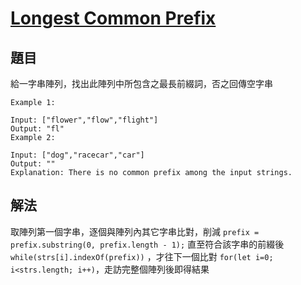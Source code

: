 # [Longest Common Prefix](https://leetcode.com/problems/longest-common-prefix/)

## 題目

給一字串陣列，找出此陣列中所包含之最長前綴詞，否之回傳空字串

```
Example 1:

Input: ["flower","flow","flight"]
Output: "fl"
Example 2:

Input: ["dog","racecar","car"]
Output: ""
Explanation: There is no common prefix among the input strings.

```

## 解法

取陣列第一個字串，逐個與陣列內其它字串比對，削減 `prefix = prefix.substring(0, prefix.length - 1);` 直至符合該字串的前綴後 `while(strs[i].indexOf(prefix))` ，才往下一個比對 `for(let i=0; i<strs.length; i++)`，走訪完整個陣列後即得結果